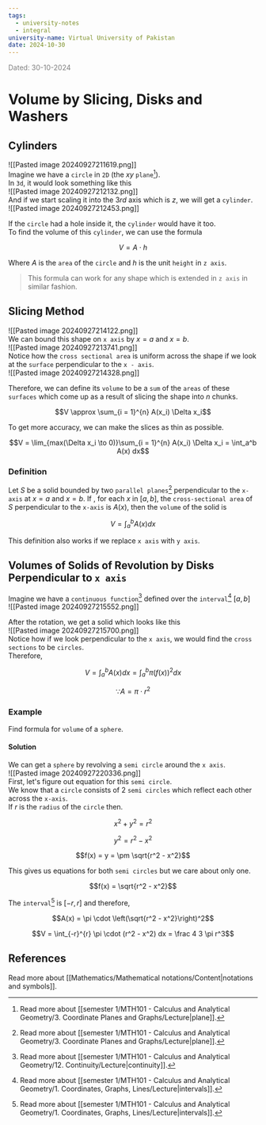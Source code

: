 ```yaml
---
tags:
  - university-notes
  - integral
university-name: Virtual University of Pakistan
date: 2024-10-30
---
```


<span style="color: gray;">Dated: 30-10-2024</span>

# Volume by Slicing, Disks and Washers

## Cylinders

![[Pasted image 20240927211619.png]]  
Imagine we have a `circle` in `2D` (the $xy$ `plane`[^1]).  
In `3d`, it would look something like this  
![[Pasted image 20240927212132.png]]  
And if we start scaling it into the $3rd$ axis which is $z$, we will get a `cylinder`.  
![[Pasted image 20240927212453.png]]

If the `circle` had a hole inside it, the `cylinder` would have it too.  
To find the volume of this `cylinder`, we can use the formula  

$$V = A \cdot h$$

Where $A$ is the `area` of the `circle` and $h$ is the unit `height` in `z axis`.

> This formula can work for any shape which is extended in `z axis` in similar fashion.

## Slicing Method

![[Pasted image 20240927214122.png]]  
We can bound this shape on `x axis` by $x = a$ and $x = b$.  
![[Pasted image 20240927213741.png]]  
Notice how the `cross sectional area` is uniform across the shape if we look at the `surface` perpendicular to the `x - axis`.  
![[Pasted image 20240927214328.png]]

Therefore, we can define its `volume` to be a `sum` of the `areas` of these `surfaces` which come up as a result of slicing the shape into $n$ chunks.  

$$V \approx \sum_{i = 1}^{n} A(x_i) \Delta x_i$$

To get more accuracy, we can make the slices as thin as possible.

$$V = \lim_{max(\Delta x_i \to 0)}\sum_{i = 1}^{n} A(x_i) \Delta x_i = \int_a^b A(x) dx$$

### Definition

Let $S$ be a solid bounded by two `parallel planes`[^1] perpendicular to the `x-axis` at $x = a$ and $x = b$. If , for each $x$ in $[a,b]$, the `cross-sectional area` of $S$ perpendicular to the `x-axis` is $A(x)$, then the `volume` of the solid is

$$V =  \int_a^b A(x) dx$$

This definition also works if we replace `x axis` with `y axis`.

## Volumes of Solids of Revolution by Disks Perpendicular to `x axis`

Imagine we have a `continuous function`[^2] defined over the `interval`[^3] $[a, b]$  
![[Pasted image 20240927215552.png]]

After the rotation, we get a solid which looks like this  
![[Pasted image 20240927215700.png]]  
Notice how if we look perpendicular to the `x axis`, we would find the `cross sections` to be `circles`.  
Therefore,  

$$V = \int_a^b A(x) dx = \int_a^b \pi \left(f(x)\right)^2 dx$$

$$\because A = \pi \cdot r^2$$

### Example

Find formula for `volume` of a `sphere`.

#### Solution

We can get a `sphere` by revolving a `semi circle` around the `x axis`.  
![[Pasted image 20240927220336.png]]  
First, let's figure out equation for this `semi circle`.  
We know that a `circle` consists of 2 `semi circles` which reflect each other across the `x-axis`.  
If $r$ is the `radius` of the `circle` then.  

$$x^2 + y^2 = r^2$$

$$y^2 = r^2 - x^2$$

$$f(x) = y = \pm \sqrt{r^2 - x^2}$$

This gives us equations for both `semi circles` but we care about only one.  

$$f(x) = \sqrt{r^2 - x^2}$$

The `interval`[^3] is $[-r, r]$ and therefore,  

$$A(x) = \pi \cdot \left(\sqrt{r^2 - x^2}\right)^2$$

$$V = \int_{-r}^{r} \pi \cdot (r^2 - x^2) dx = \frac 4 3 \pi r^3$$

## References

Read more about [[Mathematics/Mathematical notations/Content|notations and symbols]].

[^1]: Read more about [[semester 1/MTH101 - Calculus and Analytical Geometry/3. Coordinate Planes and Graphs/Lecture|plane]].
[^2]: Read more about [[semester 1/MTH101 - Calculus and Analytical Geometry/12. Continuity/Lecture|continuity]].
[^3]: Read more about [[semester 1/MTH101 - Calculus and Analytical Geometry/1. Coordinates, Graphs, Lines/Lecture|intervals]].